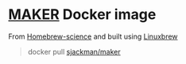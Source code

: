 [MAKER][] Docker image
================================================================================

From [Homebrew-science][] and built using [Linuxbrew][]

> docker pull [sjackman/maker][]

[Homebrew-science]: https://github.com/Homebrew/homebrew-science
[Linuxbrew]: http://brew.sh/linuxbrew/

[MAKER]: http://www.yandell-lab.org/software/maker.html
[sjackman/maker]: https://registry.hub.docker.com/u/sjackman/maker/
